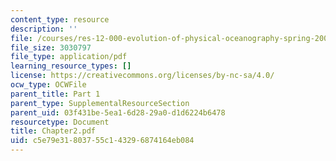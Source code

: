 ```yaml
---
content_type: resource
description: ''
file: /courses/res-12-000-evolution-of-physical-oceanography-spring-2007/c5e79e31803755c143296874164eb084_Chapter2.pdf
file_size: 3030797
file_type: application/pdf
learning_resource_types: []
license: https://creativecommons.org/licenses/by-nc-sa/4.0/
ocw_type: OCWFile
parent_title: Part 1
parent_type: SupplementalResourceSection
parent_uid: 03f431be-5ea1-6d28-29a0-d1d6224b6478
resourcetype: Document
title: Chapter2.pdf
uid: c5e79e31-8037-55c1-4329-6874164eb084
---
```

